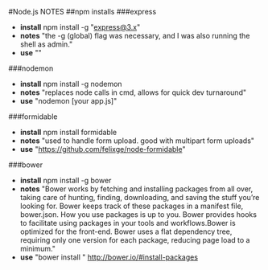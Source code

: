 
#Node.js NOTES
##npm installs
###express
* **install** npm install -g "express@3.x"
* **notes** "the -g (global) flag was necessary, and I was also running the shell as admin."
* **use** ""

###nodemon
* **install** npm install -g nodemon
* **notes** "replaces node calls in cmd, allows for quick dev turnaround"
* **use** "nodemon [your app.js]"

###formidable
* **install** npm install formidable
* **notes** "used to handle form upload. good with multipart form uploads"
* **use** "https://github.com/felixge/node-formidable"

###bower
* **install** npm install -g bower
* **notes** "Bower works by fetching and installing packages from all over, taking care of hunting, finding, downloading, and saving the stuff you’re looking for. Bower keeps track of these packages in a manifest file, bower.json. How you use packages is up to you. Bower provides hooks to facilitate using packages in your tools and workflows.Bower is optimized for the front-end. Bower uses a flat dependency tree, requiring only one version for each package, reducing page load to a minimum."
* **use** "bower install <package>" http://bower.io/#install-packages

